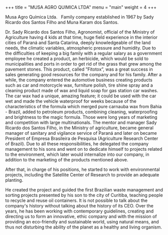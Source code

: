 +++
title = "MUSA AGRO QUIMICA LTDA"
menu = "main"
weight = 4
+++

Musa Agro Química Ltda.
 
Family company established in 1967 by Sady Ricardo dos Santos Filho and Muna Karam dos Santos.

Dr. Sady Ricardo dos Santos Filho, Agronomist, official of the Ministry of Agriculture having 4 kids at that time, huge field experience in the interior  cities of Paraná and Santa Catarina, deeply knowledgeable of the land  needs,  the climatic variables, atmospheric pressure and humidity.
Due to the difficulties of keeping a big family with a regular salary as a government employee he created a product, an herbicide, which would be sold to municipalities and ports in order to get rid of the grass that grew among the pavement stones. This product, called ”Fitotox”, was a great success in sales generating good resources for the company and for his family. After a while, the company entered the automotive business creating products such as car and motorcycle wax, furniture polish, tire shine spray and a cleaning product made of wax and liquid soap for gas station car washes.
The car wax had a unique, amazing feature; it could be used with the car wet and made the vehicle waterproof for weeks because of the characteristics of the formula which merged pure carnauba wax from Bahia - Brazil, added to petroleum products, combining cleaning, waterproofing and brightness to the magic formula. Those were long years of marketing and competition with large multinationals.
The mentor and manager Sady Ricardo dos Santos Filho, in the Ministry of agriculture, became general manager of sanitary and vigilance service of Paraná and later on became President of Empresa Brasileira de Pesquisa (Agriculture Research Center of Brazil).
Due to all these responsibilities, he delegated the company management to his sons and went on to dedicate himself to projects related to the environment, which later would internalize into our company, in addition to the marketing of the products mentioned above.




After that, in charge of his positions, he started to work with environmental projects, including the Satellite Center of Research to provide an adequate planting.

He created the project and guided the first Brazilian waste management and sorting projects presented by his son to the city of Curitiba, teaching people to recycle and reuse oil containers. It is not possible to talk about the company's history without talking about the history of its CEO. Over the years, he has been working with contemporary guidelines, creating and directing us to form an innovative, ethic company and with the mission of providing an eco-friendly and sustainable world, using natural means, and thus not disturbing the ability of the planet as a healthy and living organism.
